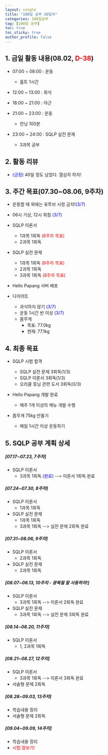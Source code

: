 ```yaml
---
layout: single
title: "100일 공부 50일차"
categories: 100일공부
tag: [100일 공부]
toc: true
toc_sticky: true
author_profile: false
---
```


## 1. 금일 활동 내용(08.02, <span style = "color:red">D-38</span>)

* 07:00 ~ 08:00 : 운동
  * 홈트 1시간
* 12:00 ~ 13:00 : 회식
* 18:00 ~ 21:00 : 야근
  
* 21:00 ~ 23:00 : 운동
  * 런닝 100분

* 23:00 ~ 24:00 : SQLP 실전 문제
  * 3과목 공부



## 2. 활동 리뷰

* <span style = "color:blue">(긍정)</span> 40일 정도 남았다. 열심히 하자!



##  3. 주간 목표(07.30~08.06, 9주차)

* 운동할 때 외에는 유투브 시청 금지!<span style = "color:blue">(3/7)</span>

* 06시 기상, 12시 취침 <span style = "color:blue">(3/7)</span>
* SQLP 이론서
  * 1과목 1회독 <span style = "color:red">(8주차 목표)</span>
  * 2과목 1회독
* SQLP 실전 문제
  * 1과목 1회독 <span style = "color:red">(8주차 목표)</span>
  * 2과목 1회독
  * 3과목 1회독 <span style = "color:red">(8주차 목표)</span>
* Hello Papang 서버 배포
* 다이어트
  * 과식하지 않기 <span style = "color:blue">(3/7)</span>
  * 운동 1시간 반 이상 <span style = "color:blue">(3/7)</span>
  * 몸무게
    * 목표: 77.0kg
    * 현재: 77.1kg



## 4. 최종 목표

* SQLP 시험 합격
  * SQLP 실전 문제 3회독(1/3)
  * SQLP 이론서 3회독(1/3)
  * 오라클 튜닝 관련 도서 3회독(0/3)
* Hello Papang 개발 완료
  * 매주 1개 이상의 메뉴 개발 수행

* 몸무게 75kg 만들기
  * 매일 1시간 이상 운동하기



## 5. SQLP 공부 계획 상세

##### [07.17~07.23, 7주차]

* SQLP 이론서 
  * 3과목 1회독 <span style = "color:blue">(완료)</span> --> 이론서 1회독 완료

##### [07.24~07.30, 8주차]

* SQLP 이론서 
  * 1과목 1회독
* SQLP 실전 문제
  * 1과목 1회독
  * 3과목 1회독 --> 실전 문제 2회독 완료

##### [07.31~08.06, 9주차]

* SQLP 이론서 
  * 2과목 1회독
* SQLP 실전 문제
  * 2과목 1회독

##### [08.07~08.13, 10주차 - 광복절 잘 사용하자!]

* SQLP 이론서 
  * 3과목 1회독 --> 이론서 2회독 완료
* SQLP 실전 문제
  * 3과목 1회독 --> 실전 문제 3회독 완료

##### [08.14~08.20, 11주차]

* SQLP 이론서 
  * 1, 2과목 1회독

##### [08.21~08.27, 12주차]

* SQLP 이론서 
  * 3과목 1회독 --> 이론서 3회독 완료
* 서술형 문제 2회독

##### [08.28~09.03, 13주차]

* 학습내용 정리
* 서술형 문제 2회독

##### [09.04~09.09, 14주차]

* 학습내용 정리
* <span style = "color:red">시험 잘보기!</span>
